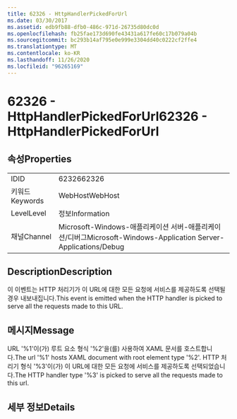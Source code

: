 ```yaml
---
title: 62326 - HttpHandlerPickedForUrl
ms.date: 03/30/2017
ms.assetid: edb9fb88-dfb0-486c-971d-26735d80dc0d
ms.openlocfilehash: fb25fae173d690fe43431a617fe60c17b079a04b
ms.sourcegitcommit: bc293b14af795e0e999e3304dd40c0222cf2ffe4
ms.translationtype: MT
ms.contentlocale: ko-KR
ms.lasthandoff: 11/26/2020
ms.locfileid: "96265169"
---
```

# <a name="62326---httphandlerpickedforurl"></a><span data-ttu-id="91084-102">62326 - HttpHandlerPickedForUrl</span><span class="sxs-lookup"><span data-stu-id="91084-102">62326 - HttpHandlerPickedForUrl</span></span>

## <a name="properties"></a><span data-ttu-id="91084-103">속성</span><span class="sxs-lookup"><span data-stu-id="91084-103">Properties</span></span>  
  
|||  
|-|-|  
|<span data-ttu-id="91084-104">ID</span><span class="sxs-lookup"><span data-stu-id="91084-104">ID</span></span>|<span data-ttu-id="91084-105">62326</span><span class="sxs-lookup"><span data-stu-id="91084-105">62326</span></span>|  
|<span data-ttu-id="91084-106">키워드</span><span class="sxs-lookup"><span data-stu-id="91084-106">Keywords</span></span>|<span data-ttu-id="91084-107">WebHost</span><span class="sxs-lookup"><span data-stu-id="91084-107">WebHost</span></span>|  
|<span data-ttu-id="91084-108">Level</span><span class="sxs-lookup"><span data-stu-id="91084-108">Level</span></span>|<span data-ttu-id="91084-109">정보</span><span class="sxs-lookup"><span data-stu-id="91084-109">Information</span></span>|  
|<span data-ttu-id="91084-110">채널</span><span class="sxs-lookup"><span data-stu-id="91084-110">Channel</span></span>|<span data-ttu-id="91084-111">Microsoft-Windows-애플리케이션 서버-애플리케이션/디버그</span><span class="sxs-lookup"><span data-stu-id="91084-111">Microsoft-Windows-Application Server-Applications/Debug</span></span>|  
  
## <a name="description"></a><span data-ttu-id="91084-112">Description</span><span class="sxs-lookup"><span data-stu-id="91084-112">Description</span></span>  

 <span data-ttu-id="91084-113">이 이벤트는 HTTP 처리기가 이 URL에 대한 모든 요청에 서비스를 제공하도록 선택될 경우 내보내집니다.</span><span class="sxs-lookup"><span data-stu-id="91084-113">This event is emitted when the HTTP handler is picked to serve all the requests made to this URL.</span></span>  
  
## <a name="message"></a><span data-ttu-id="91084-114">메시지</span><span class="sxs-lookup"><span data-stu-id="91084-114">Message</span></span>  

 <span data-ttu-id="91084-115">URL '%1'이(가) 루트 요소 형식 '%2'을(를) 사용하여 XAML 문서를 호스트합니다.</span><span class="sxs-lookup"><span data-stu-id="91084-115">The url '%1' hosts XAML document with root element type '%2'.</span></span> <span data-ttu-id="91084-116">HTTP 처리기 형식 '%3'이(가) 이 URL에 대한 모든 요청에 서비스를 제공하도록 선택되었습니다.</span><span class="sxs-lookup"><span data-stu-id="91084-116">The HTTP handler type '%3' is picked to serve all the requests made to this url.</span></span>  
  
## <a name="details"></a><span data-ttu-id="91084-117">세부 정보</span><span class="sxs-lookup"><span data-stu-id="91084-117">Details</span></span>
